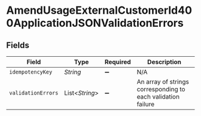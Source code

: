 # AmendUsageExternalCustomerId400ApplicationJSONValidationErrors


## Fields

| Field                                                        | Type                                                         | Required                                                     | Description                                                  |
| ------------------------------------------------------------ | ------------------------------------------------------------ | ------------------------------------------------------------ | ------------------------------------------------------------ |
| `idempotencyKey`                                             | *String*                                                     | :heavy_minus_sign:                                           | N/A                                                          |
| `validationErrors`                                           | List<*String*>                                               | :heavy_minus_sign:                                           | An array of strings corresponding to each validation failure |